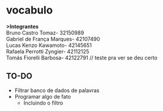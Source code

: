 # vocabulo
**>Integrantes**\
Bruno Castro Tomaz- 32150989\
Gabriel de França Marques- 42107490\
Lucas Kenzo Kawamoto- 42145651\
Rafaela Perrotti Zyngier- 42112125\
Tomás Fiorelli Barbosa- 42122791
// teste pra ver se deu certo

## TO-DO
- Filtrar banco de dados de palavras
- Programar algo de fato
  - Incluindo o filtro
